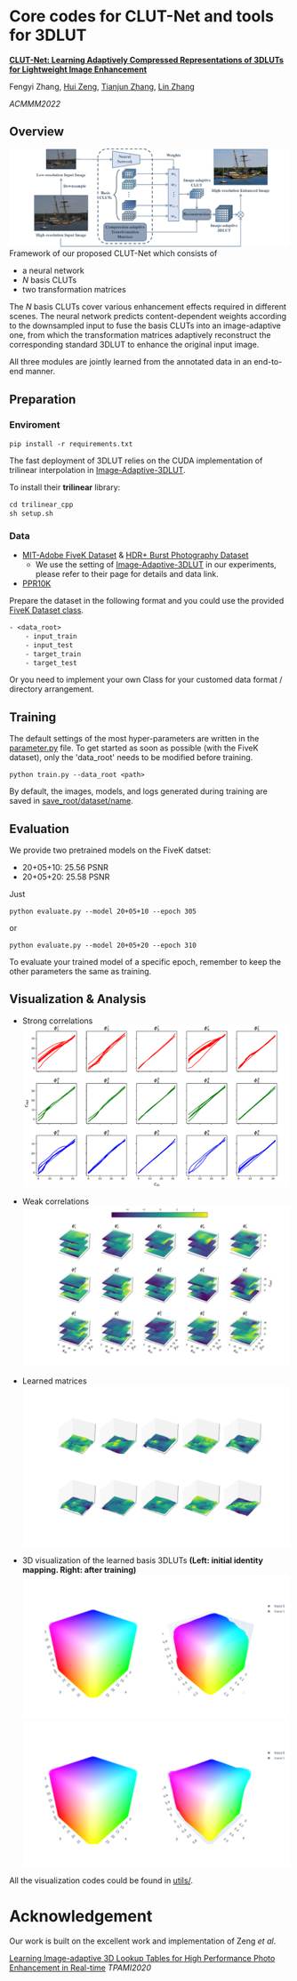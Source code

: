 # Core codes for CLUT-Net and tools for 3DLUT
[**CLUT-Net: Learning Adaptively Compressed Representations of 3DLUTs for Lightweight Image Enhancement**](/demo_images/MM2022%20CLUT-Net.pdf)

Fengyi Zhang, [Hui Zeng](https://huizeng.github.io/), [Tianjun Zhang](https://github.com/z619850002), [Lin Zhang](https://cslinzhang.gitee.io/home/)

*ACMMM2022* 

## Overview
![](/demo_images/overview.png)
Framework of our proposed CLUT-Net which consists of 
- a neural network
- *N* basis CLUTs
- two transformation matrices

The *N* basis CLUTs cover various enhancement effects required in different scenes. The neural network predicts content-dependent weights according to the downsampled input to fuse the basis CLUTs into an image-adaptive one, from which the transformation matrices adaptively reconstruct the corresponding standard 3DLUT to enhance the original input image. 

All three modules are jointly learned from the annotated data in an end-to-end manner.
## Preparation
### Enviroment
    pip install -r requirements.txt

The fast deployment of 3DLUT relies on the CUDA implementation of trilinear interpolation in [Image-Adaptive-3DLUT](https://github.com/HuiZeng/Image-Adaptive-3DLUT).

To install their **trilinear** library: 

    cd trilinear_cpp
    sh setup.sh

### Data
- [MIT-Adobe FiveK Dataset](https://data.csail.mit.edu/graphics/fivek/) & [HDR+ Burst Photography Dataset](http://www.hdrplusdata.org/)
    - We use the setting of [Image-Adaptive-3DLUT](https://github.com/HuiZeng/Image-Adaptive-3DLUT) in our experiments, please refer to their page for details and data link.
- [PPR10K](https://github.com/csjliang/PPR10K)

Prepare the dataset in the following format and you could use the provided [FiveK Dataset class](/datasets.py).

    - <data_root>
        - input_train
        - input_test
        - target_train
        - target_test

Or you need to implement your own Class for your customed data format / directory arrangement.

## Training
The default settings of the most hyper-parameters are written in the [parameter.py](parameter.py) file.
To get started as soon as possible (with the FiveK dataset), only the 'data_root' needs to be modified before training.

    python train.py --data_root <path>

By default, the images, models, and logs generated during training are saved in [save_root/dataset/name](/FiveK/20%2B05%2B10_models/).
## Evaluation
We provide two pretrained models on the FiveK datset:
    
  - 20+05+10: 25.56 PSNR
  - 20+05+20: 25.58 PSNR 

Just
    
    python evaluate.py --model 20+05+10 --epoch 305
or

    python evaluate.py --model 20+05+20 --epoch 310

To evaluate your trained model of a specific epoch, remember to keep the other parameters the same as training.



## Visualization & Analysis
- Strong correlations 
![](demo_images/S.png)
    
- Weak correlations 
![](demo_images/W.png)

- Learned matrices
![](demo_images/matrix_W.png)

- 3D visualization of the learned basis 3DLUTs **(Left: initial identity mapping. Right: after training)**
![](demo_images/3D.png)
![](demo_images/3D_2.png)

All the visualization codes could be found in [utils/](./utils/).
# Acknowledgement
Our work is built on the excellent work and implementation of Zeng *et al*.

[Learning Image-adaptive 3D Lookup Tables for High Performance Photo Enhancement in Real-time](https://github.com/HuiZeng/Image-Adaptive-3DLUT)
*TPAMI2020*

    